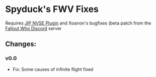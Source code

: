 # Spyduck's FWV Fixes

Requires [JIP NVSE Plugin](https://www.nexusmods.com/newvegas/mods/58277) and Xoanon's bugfixes (beta patch from the [Fallout Who Discord](https://discordapp.com/invite/wUXCzQY) server

## Changes:

### v0.0
- Fix: Some causes of infinite flight fixed
